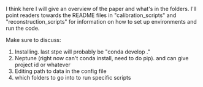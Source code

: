 I think here I will give an overview of the paper and what's in the folders. I'll point readers towards the README files in "calibration_scripts" and "reconstruction_scripts" for information on how to set up environments and run the code.

Make sure to discuss:
1. Installing. last stpe will probably be "conda develop ."
2. Neptune (right now can't conda install, need to do pip). and can give project id or whatever
3. Editing path to data in the config file 
4. which folders to go into to run specific scripts